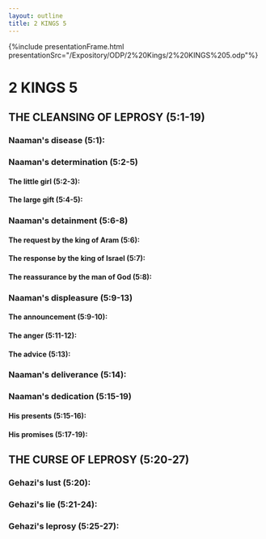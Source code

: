 ```yaml
---
layout: outline
title: 2 KINGS 5
---
```

{%include presentationFrame.html presentationSrc="/Expository/ODP/2%20Kings/2%20KINGS%205.odp"%}

# 2 KINGS 5 
## THE CLEANSING OF LEPROSY (5:1-19) 
###  Naaman\'s disease (5:1): 
###  Naaman\'s determination (5:2-5) 
####  The little girl (5:2-3): 
####  The large gift (5:4-5): 
###  Naaman\'s detainment (5:6-8) 
####  The request by the king of Aram (5:6): 
####  The response by the king of Israel (5:7): 
####  The reassurance by the man of God (5:8): 
###  Naaman\'s displeasure (5:9-13) 
####  The announcement (5:9-10): 
####  The anger (5:11-12): 
####  The advice (5:13): 
###  Naaman\'s deliverance (5:14): 
###  Naaman\'s dedication (5:15-19) 
####  His presents (5:15-16): 
####  His promises (5:17-19): 
## THE CURSE OF LEPROSY (5:20-27) 
###  Gehazi\'s lust (5:20): 
###  Gehazi\'s lie (5:21-24): 
###  Gehazi\'s leprosy (5:25-27): 
